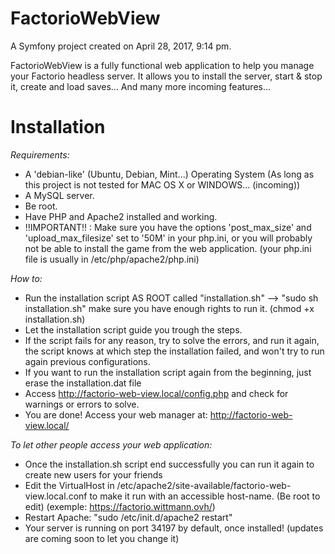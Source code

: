 # FactorioWebView

A Symfony project created on April 28, 2017, 9:14 pm.

FactorioWebView is a fully functional web application to help you manage your Factorio headless server.
It allows you to install the server, start & stop it, create and load saves... And many more incoming features...

# Installation

_Requirements:_
* A 'debian-like' (Ubuntu, Debian, Mint...) Operating System
(As long as this project is not tested for MAC OS X or WINDOWS... (incoming))
* A MySQL server.
* Be root.
* Have PHP and Apache2 installed and working.
* !!IMPORTANT!! : Make sure you have the options 'post_max_size' and 'upload_max_filesize' set to '50M' in your php.ini,
          or you will probably not be able to install the game from the web application.
          (your php.ini file is usually in /etc/php/apache2/php.ini)

_How to:_
* Run the installation script AS ROOT called "installation.sh"
--> "sudo sh installation.sh" make sure you have enough rights to run it. (chmod +x installation.sh)
* Let the installation script guide you trough the steps.
* If the script fails for any reason, try to solve the errors, and run it again, the script knows at which step
the installation failed, and won't try to run again previous configurations.
* If you want to run the installation script again from the beginning, just erase the installation.dat file
* Access http://factorio-web-view.local/config.php and check for warnings or errors to solve.
* You are done! Access your web manager at: http://factorio-web-view.local/
 
_To let other people access your web application:_
* Once the installation.sh script end successfully you can run it again to create new users for your friends
* Edit the VirtualHost in /etc/apache2/site-available/factorio-web-view.local.conf
to make it run with an accessible host-name. (Be root to edit) (exemple: https://factorio.wittmann.ovh/)
* Restart Apache: "sudo /etc/init.d/apache2 restart"
* Your server is running on port 34197 by default, once installed! (updates are coming soon to let you change it)